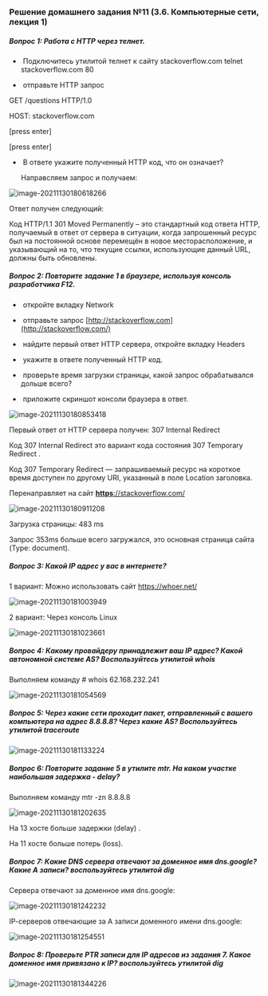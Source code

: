 ### Решение домашнего задания №11 (3.6. Компьютерные сети, лекция 1)

##### Вопрос 1: Работа c HTTP через телнет.

- ​	Подключитесь утилитой телнет к сайту stackoverflow.com telnet stackoverflow.com 80

- ​	отправьте HTTP запрос

GET /questions HTTP/1.0

HOST: stackoverflow.com

[press enter]

[press enter]

- ​	В ответе укажите полученный HTTP код, что он означает?

  Направсляем  запрос и получаем:

![image-20211130180618266](image/image-20211130180618266.png)

Ответ получен следующий:

Код HTTP/1.1 301 Moved Permanently – это стандартный код ответа HTTP, получаемый в ответ от сервера в ситуации, когда запрошенный ресурс был на постоянной основе перемещён в новое месторасположение, и указывающий на то, что текущие ссылки, использующие данный URL, должны быть обновлены.

##### Вопрос 2: Повторите задание 1 в браузере, используя консоль разработчика F12.

- ​	откройте вкладку Network

- ​	отправьте запрос [http://stackoverflow.com](http://stackoverflow.com/)

- ​	найдите первый ответ HTTP сервера, откройте вкладку Headers

- ​	укажите в ответе полученный HTTP код.

- ​	проверьте время загрузки страницы, какой запрос обрабатывался дольше всего?

- ​	приложите скриншот консоли браузера в ответ.

  

![image-20211130180853418](image/image-20211130180853418.png)

Первый ответ от HTTP сервера получен: 307 Internal Redirect

Код 307 Internal Redirect это вариант кода состояния 307 Temporary Redirect .

Код 307 Temporary Redirect — запрашиваемый ресурс на короткое время доступен по другому URI, указанный в поле Location заголовка.

Перенаправляет на сайт [**https**://stackoverflow.com/](https://stackoverflow.com/)

![image-20211130180911208](image/image-20211130180911208.png)

Загрузка страницы: 483 ms

Запрос 353ms больше всего загружался, это основная страница сайта (Type: document).

##### Вопрос 3: Какой IP адрес у вас в интернете?

1 вариант: Можно использовать сайт https://whoer.net/

![image-20211130181003949](image/image-20211130181003949.png)

2 вариант: Через консоль Linux

![image-20211130181023661](image/image-20211130181023661.png)

##### Вопрос 4: Какому провайдеру принадлежит ваш IP адрес? Какой автономной системе AS? Воспользуйтесь утилитой whois

Выполняем команду # whois 62.168.232.241

![image-20211130181054569](image/image-20211130181054569.png)

##### Вопрос 5: Через какие сети проходит пакет, отправленный с вашего компьютера на адрес 8.8.8.8? Через какие AS? Воспользуйтесь утилитой traceroute

![image-20211130181133224](image/image-20211130181133224.png)

##### Вопрос 6: Повторите задание 5 в утилите mtr. На каком участке наибольшая задержка - delay?

Выполняем команду mtr -zn 8.8.8.8

![image-20211130181202635](image/image-20211130181202635.png)

На 13 хосте больше задержки (delay) .

На 11 хосте больше потерь (loss).

##### Вопрос 7: Какие DNS сервера отвечают за доменное имя dns.google? Какие A записи? воспользуйтесь утилитой dig

Сервера отвечают за доменное имя dns.google:

![image-20211130181242232](image/image-20211130181242232.png)

IP-cерверов отвечающие за A записи доменного имени dns.google:

![image-20211130181254551](image/image-20211130181254551.png)

##### Вопрос 8: Проверьте PTR записи для IP адресов из задания 7. Какое доменное имя привязано к IP? воспользуйтесь утилитой dig

![image-20211130181344226](image/image-20211130181344226.png)
